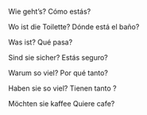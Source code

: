 Wie geht’s?
Cómo estás?

Wo ist die Toilette?
Dónde está el baño?

Was ist?
Qué pasa?

Sind sie sicher?
Estás seguro?

Warum so viel?
Por qué tanto?

Haben sie so viel?
Tienen tanto ?

Möchten sie kaffee
Quiere cafe?

